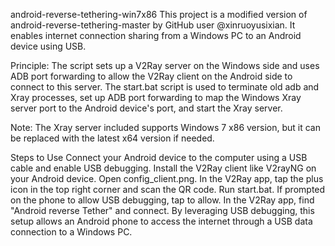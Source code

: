 android-reverse-tethering-win7x86
This project is a modified version of android-reverse-tethering-master by GitHub user @xinruoyusixian. It enables internet connection sharing from a Windows PC to an Android device using USB.

Principle: The script sets up a V2Ray server on the Windows side and uses ADB port forwarding to allow the V2Ray client on the Android side to connect to this server. The start.bat script is used to terminate old adb and Xray processes, set up ADB port forwarding to map the Windows Xray server port to the Android device's port, and start the Xray server.

Note: The Xray server included supports Windows 7 x86 version, but it can be replaced with the latest x64 version if needed.

Steps to Use
Connect your Android device to the computer using a USB cable and enable USB debugging.
Install the V2Ray client like V2rayNG on your Android device.
Open config_client.png.
In the V2Ray app, tap the plus icon in the top right corner and scan the QR code.
Run start.bat. If prompted on the phone to allow USB debugging, tap to allow.
In the V2Ray app, find "Android reverse Tether" and connect.
By leveraging USB debugging, this setup allows an Android phone to access the internet through a USB data connection to a Windows PC.